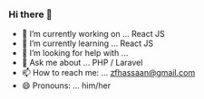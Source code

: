 ### Hi there 👋

- 🔭 I’m currently working on ... React JS
- 🌱 I’m currently learning ... React JS
- 🤔 I’m looking for help with ... 
- 💬 Ask me about ... PHP / Laravel
- 📫 How to reach me: ... zfhassaan@gmail.com
- 😄 Pronouns: ... him/her


<!--
**zfhassaan/zfhassaan** is a ✨ _special_ ✨ repository because its `README.md` (this file) appears on your GitHub profile.

Here are some ideas to get you started:

- 🔭 I’m currently working on ...
- 🌱 I’m currently learning ...
- 👯 I’m looking to collaborate on ...
- 🤔 I’m looking for help with ...
- 💬 Ask me about ...
- 📫 How to reach me: ...
- 😄 Pronouns: ...
- ⚡ Fun fact: ...
-->
